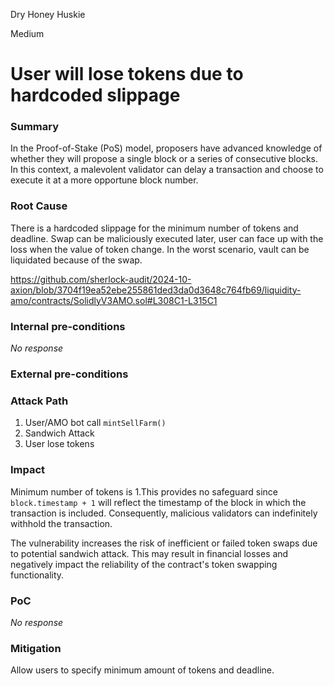 Dry Honey Huskie

Medium

# User will lose tokens due to hardcoded slippage

### Summary

In the Proof-of-Stake (PoS) model, proposers have advanced knowledge of whether they will propose a single block or a series of consecutive blocks. In this context, a malevolent validator can delay a transaction and choose to execute it at a more opportune block number.

### Root Cause

There is a hardcoded slippage for the minimum number of tokens and deadline. Swap can be maliciously executed later, user can face up with the loss when the value of token change. In the worst scenario, vault can be liquidated because of the swap.

https://github.com/sherlock-audit/2024-10-axion/blob/3704f19ea52ebe255861ded3da0d3648c764fb69/liquidity-amo/contracts/SolidlyV3AMO.sol#L308C1-L315C1
### Internal pre-conditions

_No response_

### External pre-conditions



### Attack Path


1) User/AMO bot call `mintSellFarm()`
2) Sandwich Attack
3) User lose tokens 
### Impact
Minimum number of tokens is 1.This provides no safeguard since `block.timestamp + 1` will reflect the timestamp of the block in which the transaction is included. Consequently, malicious validators can indefinitely withhold the transaction.

The vulnerability increases the risk of inefficient or failed token swaps due to potential sandwich attack. This may result in financial losses and negatively impact the reliability of the contract's token swapping functionality.
### PoC

_No response_

### Mitigation

Allow users to specify minimum amount of tokens and deadline.